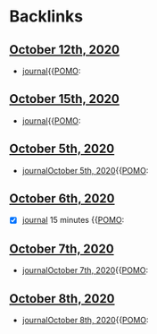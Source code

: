 
# Backlinks
## [October 12th, 2020](<October 12th, 2020.md>)
- [journal](<journal.md>){{[POMO](<POMO.md>):

## [October 15th, 2020](<October 15th, 2020.md>)
- [journal](<journal.md>){{[POMO](<POMO.md>):

## [October 5th, 2020](<October 5th, 2020.md>)
- [journal](<journal.md>)[October 5th, 2020](<October 5th, 2020.md>){{[POMO](<POMO.md>):

## [October 6th, 2020](<October 6th, 2020.md>)
- [x] [journal](<journal.md>) 15 minutes {{[POMO](<POMO.md>):

## [October 7th, 2020](<October 7th, 2020.md>)
- [journal](<journal.md>)[October 7th, 2020](<October 7th, 2020.md>){{[POMO](<POMO.md>):

## [October 8th, 2020](<October 8th, 2020.md>)
- [journal](<journal.md>)[October 8th, 2020](<October 8th, 2020.md>){{[POMO](<POMO.md>):

